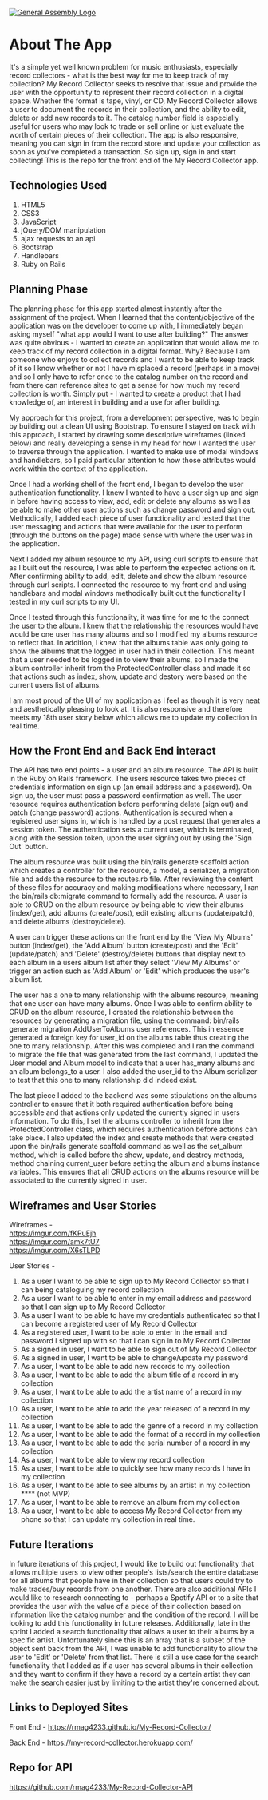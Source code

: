 [![General Assembly Logo](https://camo.githubusercontent.com/1a91b05b8f4d44b5bbfb83abac2b0996d8e26c92/687474703a2f2f692e696d6775722e636f6d2f6b6538555354712e706e67)](https://generalassemb.ly/education/web-development-immersive)

# About The App

It's a simple yet well known problem for music enthusiasts, especially record collectors - what is the best way for me to keep track of my collection? My Record Collector seeks to resolve that issue and provide the user with the opportunity to represent their record collection in a digital space. Whether the format is tape, vinyl, or CD, My Record Collector allows a user to document the records in their collection, and the ability to edit, delete or add new records to it. The catalog number field is especially useful for users who may look to trade or sell online or just evaluate the worth of certain pieces of their collection. The app is also responsive, meaning you can sign in from the record store and update your collection as soon as you've completed a transaction. So sign up, sign in and start collecting! This is the repo for the front end of the My Record Collector app.



## Technologies Used

1. HTML5
2. CSS3
3. JavaScript
4. jQuery/DOM manipulation
5. ajax requests to an api
6. Bootstrap
7. Handlebars
8. Ruby on Rails

## Planning Phase

The planning phase for this app started almost instantly after the assignment of the project. When I learned that the content/objective of the application was on the developer to come up with, I immediately began asking myself "what app would I want to use after building?" The answer was quite obvious - I wanted to create an application that would allow me to keep track of my record collection in a digital format. Why? Because I am someone who enjoys to collect records and I want to be able to keep track of it so I know whether or not I have misplaced a record (perhaps in a move) and so I only have to refer once to the catalog number on the record and from there can reference sites to get a sense for how much my record collection is worth. Simply put - I wanted to create a product that I had knowledge of, an interest in building and a use for after building.

My approach for this project, from a development perspective, was to begin by building out a clean UI using Bootstrap. To ensure I stayed on track with this approach, I started by drawing some descriptive wireframes (linked below) and really developing a sense in my head for how I wanted the user to traverse through the application. I wanted to make use of modal windows and handlebars, so I paid particular attention to how those attributes would work within the context of the application.

Once I had a working shell of the front end, I began to develop the user authentication functionality. I knew I wanted to have a user sign up and sign in before having access to view, add, edit or delete any albums as well as be able to make other user actions such as change password and sign out. Methodically, I added each piece of user functionality and tested that the user messaging and actions that were available for the user to perform (through the buttons on the page) made sense with where the user was in the application.

Next I added my album resource to my API, using curl scripts to ensure that as I built out the resource, I was able to perform the expected actions on it. After confirming ability to add, edit, delete and show the album resource through curl scripts. I connected the resource to my front end and using handlebars and modal windows methodically built out the functionality I tested in my curl scripts to my UI.

Once I tested through this functionality, it was time for me to the connect the user to the album. I knew that the relationship the resources would have would be one user has many albums and so I modified my albums resource to reflect that. In addition, I knew that the albums table was only going to show the albums that the logged in user had in their collection. This meant that a user needed to be logged in to view their albums, so I made the album controller inherit from the ProtectedController class and made it so that actions such as index, show, update and destory were based on the current users list of albums.

I am most proud of the UI of my application as I feel as though it is very neat and aesthetically pleasing to look at. It is also responsive and therefore meets my 18th user story below which allows me to update my collection in real time.

## How the Front End and Back End interact

The API has two end points - a user and an album resource. The API is built in the Ruby on Rails framework. The users resource takes two pieces of credentials information on sign up (an email address and a password). On sign up, the user must pass a password confirmation as well. The user resource requires authentication before performing delete (sign out) and patch (change password) actions. Authentication is secured when a registered user signs in, which is handled by a post request that generates a session token. The authentication sets a current user, which is terminated, along with the session token, upon the user signing out by using the 'Sign Out' button.

The album resource was built using the bin/rails generate scaffold action which creates a controller for the resource, a model, a serializer, a migration file and adds the resource to the routes.rb file. After reviewing the content of these files for accuracy and making modifications where necessary, I ran the bin/rails db:migrate command to formally add the resource. A user is able to CRUD on the album resource by being able to view their albums (index/get), add albums (create/post), edit existing albums (update/patch), and delete albums (destroy/delete).

A user can trigger these actions on the front end by the 'View My Albums' button (index/get), the 'Add Album' button (create/post) and the 'Edit' (update/patch) and 'Delete' (destroy/delete) buttons that display next to each album in a users album list after they select 'View My Albums' or trigger an action such as 'Add Album' or 'Edit' which produces the user's album list.

The user has a one to many relationship with the albums resource, meaning that one user can have many albums. Once I was able to confirm ability to CRUD on the album resource, I created the relationship between the resources by generating a migration file, using the command: bin/rails generate migration AddUserToAlbums user:references. This in essence generated a foreign key for user_id on the albums table thus creating the one to many relationship. After this was completed and I ran the command to migrate the file that was generated from the last command, I updated the User model and Album model to indicate that a user has_many albums and an album belongs_to a user. I also added the user_id to the Album serializer to test that this one to many relationship did indeed exist.

The last piece I added to the backend was some stipulations on the albums controller to ensure that it both required authentication before being accessible and that actions only updated the currently signed in users information. To do this, I set the albums controller to inherit from the ProtectedController class, which requires authentication before actions can take place. I also updated the index and create methods that were created upon the bin/rails generate scaffold command as well as the set_album method, which is called before the show, update, and destroy methods, method chaining current_user before setting the album and albums instance variables. This ensures that all CRUD actions on the albums resource will be associated to the currently signed in user.

## Wireframes and User Stories

Wireframes - <br>
https://imgur.com/fKPuEjh <br>
https://imgur.com/amk7tU7 <br>
https://imgur.com/X6sTLPD

User Stories -

1. As a user I want to be able to sign up to My Record Collector so that I can being cataloguing my record collection
2. As a user I want to be able to enter in my email address and password so that I can sign up to My Record Collector
3. As a user I want to be able to have my credentials authenticated so that I can become a registered user of My Record Collector
4. As a registered user, I want to be able to enter in the email and password I signed up with so that I can sign in to My Record Collector
5. As a signed in user, I want to be able to sign out of My Record Collector
6. As a signed in user, I want to be able to change/update my password
7. As a user, I want to be able to add new records to my collection
8. As a user, I want to be able to add the album title of a record in my collection
9. As a user, I want to be able to add the artist name of a record in my collection
10. As a user, I want to be able to add the year released of a record in my collection
11. As a user, I want to be able to add the genre of a record in my collection
12. As a user, I want to be able to add the format of a record in my collection
13. As a user, I want to be able to add the serial number of a record in my collection
14. As a user, I want to be able to view my record collection
15. As a user, I want to be able to quickly see how many records I have in my collection
16. As a user, I want to be able to see albums by an artist in my collection **** (not MVP)
17. As a user, I want to be able to remove an album from my collection
18. As a user, I want to be able to access My Record Collector from my phone so that I can update my collection in real time.

## Future Iterations

In future iterations of this project, I would like to build out functionality that allows multiple users to view other people's lists/search the entire database for all albums that people have in their collection so that users could try to make trades/buy records from one another. There are also additional APIs I would like to research connecting to - perhaps a Spotify API or to a site that provides the user with the value of a piece of their collection based on information like the catalog number and the condition of the record. I will be looking to add this functionality in future releases. Additionally, late in the sprint I added a search functionality that allows a user to their albums by a specific artist. Unfortunately since this is an array that is a subset of the object sent back from the API, I was unable to add functionality to allow the user to 'Edit' or 'Delete' from that list. There is still a use case for the search functionality that I added as if a user has several albums in their collection and they want to confirm if they have a record by a certain artist they can make the search easier just by limiting to the artist they're concerned about.

## Links to Deployed Sites

Front End -
https://rmag4233.github.io/My-Record-Collector/

Back End -
https://my-record-collector.herokuapp.com/

## Repo for API
https://github.com/rmag4233/My-Record-Collector-API
